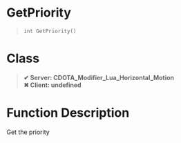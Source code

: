 # GetPriority
> `int GetPriority()`
# Class
> __✔ Server: CDOTA_Modifier_Lua_Horizontal_Motion__  
> __✖ Client: undefined__  
# Function Description
Get the priority
